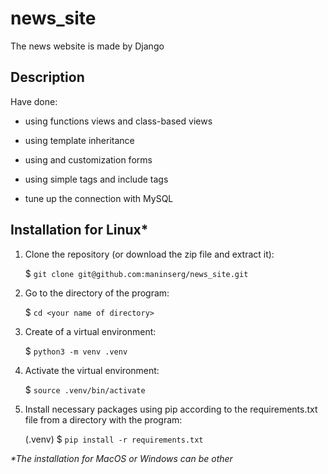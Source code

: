 # news_site

The news website is made by Django


## Description

Have done:

- using functions views and class-based views
- using template inheritance
- using and customization forms
- using simple tags and include tags

- tune up the connection with MySQL

## Installation for Linux*

1. Clone the repository (or download the zip file and extract it):

    $ `git clone git@github.com:maninserg/news_site.git`
    
2. Go to the directory of the program:
   
    $ `cd <your name of directory>`

2. Create of a virtual environment:

    $ `python3 -m venv .venv`
    
3. Activate the virtual environment:

    $ `source .venv/bin/activate`

3. Install necessary packages using pip according to the requirements.txt file from a directory with the program:

    (.venv) $ `pip install -r requirements.txt`

<i>*The installation for MacOS or Windows can be other</i>
